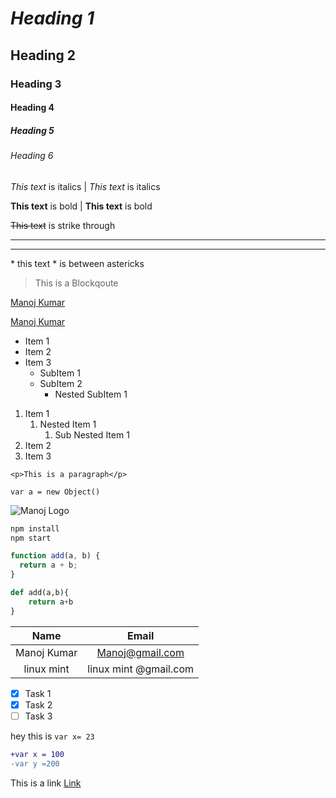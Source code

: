 <!-- Heading -->

# _Heading 1_

## Heading 2

### Heading 3

#### Heading 4

##### Heading 5

###### Heading 6

<!-- Italics -->

_This text_ is italics | _This text_ is italics

<!-- Bold -->

**This text** is bold | **This text** is bold

<!-- Strike through -->

~~This text~~ is strike through

<!-- Horizontal row -->
<!-- Triple hyphens -->

---

<!-- Tripe underscore -->

---

<!-- if we want to show asteriks we can escape it -->

\* this text \* is between astericks

<!-- Blockquote -->

> This is a Blockqoute

<!-- Link -->

[Manoj Kumar](https://www.google.com)

<!-- if we want to show some text on hover over -->

[Manoj Kumar](https://www.google.com "Manoj kumar hovered")

<!-- Unordered list -->

- Item 1
- Item 2
- Item 3
  - SubItem 1
  - SubItem 2
    - Nested SubItem 1

<!-- Ordered list -->

1. Item 1
   1. Nested Item 1
      1. Sub Nested Item 1
1. Item 2
1. Item 3

<!-- Inline Code block -->

`<p>This is a paragraph</p>`

`var a = new Object()`

<!-- Images -->

![Manoj Logo](https://www.google.com/images/branding/googlelogo/1x/googlelogo_color_272x92dp.png)

<!-- github markdown  -->

<!-- Code blocks -->
<!-- triple backticks -->

```bash
npm install
npm start
```

```javascript
function add(a, b) {
  return a + b;
}
```

```python
def add(a,b){
    return a+b
}
```

<!-- Tables -->

|    Name     |         Email         |
| :---------: | :-------------------: |
| Manoj Kumar |    Manoj@gmail.com    |
| linux mint  | linux mint @gmail.com |

<!-- Tasks list -->

- [x] Task 1
- [x] Task 2
- [ ] Task 3

<!-- Other -->

hey this is `var x= 23`

```diff
+var x = 100
-var y =200
```

<!-- Linking variable to text -->
This is a link [Link][url1]

[url1]: https://www.google.com